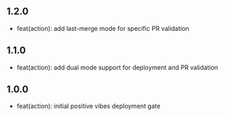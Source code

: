 ## 1.2.0

- feat(action): add last-merge mode for specific PR validation

## 1.1.0

- feat(action): add dual mode support for deployment and PR validation

## 1.0.0

- feat(action): initial positive vibes deployment gate

